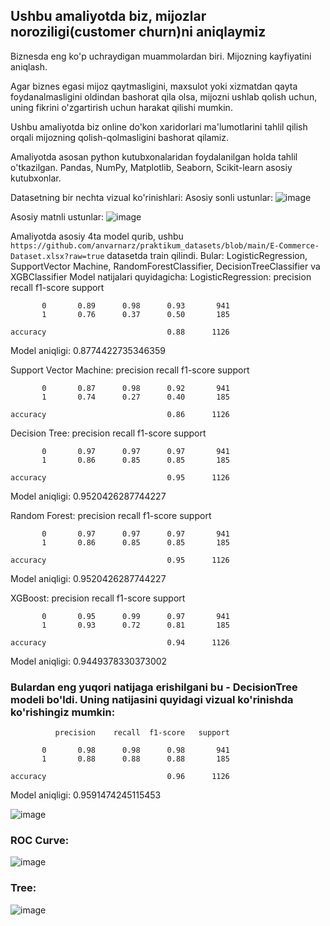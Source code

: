 ## Ushbu amaliyotda biz, mijozlar noroziligi(customer churn)ni aniqlaymiz

Biznesda eng ko'p uchraydigan muammolardan biri. Mijozning kayfiyatini aniqlash.

Agar biznes egasi mijoz qaytmasligini, maxsulot yoki xizmatdan qayta foydanalmasligini oldindan bashorat qila olsa, mijozni ushlab qolish uchun, uning fikrini o'zgartirish uchun harakat qilishi mumkin.

Ushbu amaliyotda biz online do'kon xaridorlari ma'lumotlarini tahlil qilish orqali mijozning qolish-qolmasligini bashorat qilamiz.

Amaliyotda asosan python kutubxonalaridan foydalanilgan holda tahlil o'tkazilgan. Pandas, NumPy, Matplotlib, Seaborn, Scikit-learn asosiy kutubxonlar. 

Datasetning bir nechta vizual ko'rinishlari:
Asosiy sonli ustunlar:
![image](https://github.com/user-attachments/assets/fd838ac2-322b-4fc2-8a59-665d9336076c)

Asosiy matnli ustunlar:
![image](https://github.com/user-attachments/assets/7cef74a7-85cc-4ad2-b613-947d3fd9621e)


Amaliyotda asosiy 4ta model qurib, ushbu `https://github.com/anvarnarz/praktikum_datasets/blob/main/E-Commerce-Dataset.xlsx?raw=true` datasetda train qilindi. Bular: LogisticRegression, SupportVector Machine, RandomForestClassifier, DecisionTreeClassifier va XGBClassifier
Model natijalari quyidagicha:
LogisticRegression:
              precision    recall  f1-score   support

           0       0.89      0.98      0.93       941
           1       0.76      0.37      0.50       185

    accuracy                           0.88      1126


Model aniqligi: 0.8774422735346359


Support Vector Machine:
              precision    recall  f1-score   support

           0       0.87      0.98      0.92       941
           1       0.74      0.27      0.40       185

    accuracy                           0.86      1126


Decision Tree:
              precision    recall  f1-score   support

           0       0.97      0.97      0.97       941
           1       0.86      0.85      0.85       185

    accuracy                           0.95      1126

Model aniqligi: 0.9520426287744227


Random Forest:
              precision    recall  f1-score   support

           0       0.97      0.97      0.97       941
           1       0.86      0.85      0.85       185

    accuracy                           0.95      1126

Model aniqligi: 0.9520426287744227


XGBoost:
              precision    recall  f1-score   support

           0       0.95      0.99      0.97       941
           1       0.93      0.72      0.81       185

    accuracy                           0.94      1126

Model aniqligi: 0.9449378330373002




### Bulardan eng yuqori natijaga erishilgani bu - DecisionTree modeli bo'ldi. Uning natijasini quyidagi vizual ko'rinishda ko'rishingiz mumkin:
              precision    recall  f1-score   support

           0       0.98      0.98      0.98       941
           1       0.88      0.88      0.88       185

    accuracy                           0.96      1126

Model aniqligi: 0.9591474245115453

![image](https://github.com/user-attachments/assets/e12d6158-689a-499e-a028-42b1348b7c97)

### ROC Curve:
![image](https://github.com/user-attachments/assets/528d44df-79b8-4f65-9dba-2d99137596ac)

### Tree:

![image](https://github.com/user-attachments/assets/c0266284-9d98-4242-9d1a-23004e9961a8)



